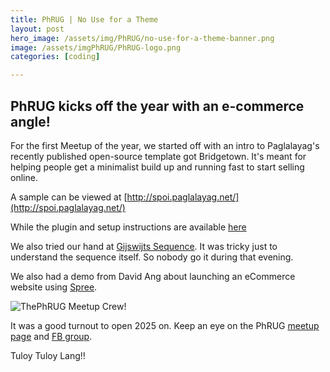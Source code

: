 ```yaml
---
title: PhRUG | No Use for a Theme
layout: post
hero_image: /assets/img/PhRUG/no-use-for-a-theme-banner.png
image: /assets/imgPhRUG/PhRUG-logo.png
categories: [coding]

---
```


## PhRUG kicks off the year with an e-commerce angle!

For the first Meetup of the year, we started off with an intro to Paglalayag's recently published open-source template got Bridgetown.
It's meant for helping people get a minimalist build up and running fast to start selling online.

A sample can be viewed at [http://spoi.paglalayag.net/](http://spoi.paglalayag.net/)

While the plugin and setup instructions are available
[here](https://github.com/paglalayag/bridgetown_theme_single_page_opt_in/)

We also tried our hand at [Gijswijts Sequence](https://code.golf/gijswijts-sequence#ruby).  It was tricky just to understand the sequence itself.  So nobody go it during that evening.

We also had a demo from David Ang about launching an eCommerce website using [Spree](https://spreecommerce.org/).

![ThePhRUG Meetup Crew!](/assets/img/PhRUG/no-use-for-a-theme-attendees.png)

It was a good turnout to open 2025 on. Keep an eye on the PhRUG [meetup page](https://www.meetup.com/ruby-phil) and [FB group](https://www.facebook.com/phrug).

Tuloy Tuloy Lang!!
